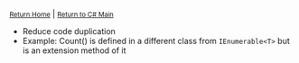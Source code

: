 <small>[Return Home](../../README.md)</small> | <small>[Return to C# Main](index.md)</small>

* Reduce code duplication
 * Example: Count() is defined in a different class from `IEnumerable<T>` but is an extension method of it